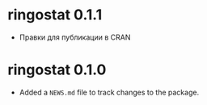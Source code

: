 # ringostat 0.1.1

* Правки для публикации в CRAN

# ringostat 0.1.0

* Added a `NEWS.md` file to track changes to the package.
